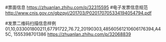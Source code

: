 #票面信息
https://zhuanlan.zhihu.com/p/32315595
#电子发票信息规范
http://www.cnis.gov.cn/gbzqyj/201703/P020170705334194054794.pdf

#发票二维码扫描信息样例
01,10,033001800211,67791722,76.72,20190303,48560561210606176394,A45C,
1555398701386
https://zhuanlan.zhihu.com/p/32068839
